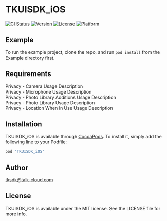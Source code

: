 # TKUISDK_iOS

[![CI Status](https://img.shields.io/travis/tksdk@talk-cloud.com/TKUISDK_iOS.svg?style=flat)](https://travis-ci.org/tksdk@talk-cloud.com/TKUISDK_iOS)
[![Version](https://img.shields.io/cocoapods/v/TKUISDK_iOS.svg?style=flat)](https://cocoapods.org/pods/TKUISDK_iOS)
[![License](https://img.shields.io/cocoapods/l/TKUISDK_iOS.svg?style=flat)](https://cocoapods.org/pods/TKUISDK_iOS)
[![Platform](https://img.shields.io/cocoapods/p/TKUISDK_iOS.svg?style=flat)](https://cocoapods.org/pods/TKUISDK_iOS)

## Example

To run the example project, clone the repo, and run `pod install` from the Example directory first.

## Requirements

Privacy - Camera Usage Description  
Privacy - Microphone Usage Description  
Privacy - Photo Library Additions Usage Description  
Privacy - Photo Library Usage Description  
Privacy - Location When In Use Usage Description

## Installation

TKUISDK_iOS is available through [CocoaPods](https://cocoapods.org). To install
it, simply add the following line to your Podfile:

```ruby
pod 'TKUISDK_iOS'
```

## Author

tksdk@talk-cloud.com

## License

TKUISDK_iOS is available under the MIT license. See the LICENSE file for more info.
